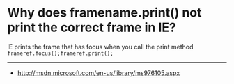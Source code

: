 Why does framename.print() not print the correct frame in IE?
=============================================================

IE prints the frame that has focus when you call the print
method `frameref.focus();frameref.print();`

----

* <http://msdn.microsoft.com/en-us/library/ms976105.aspx>
